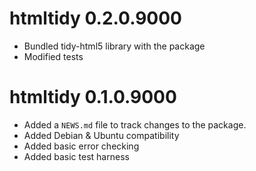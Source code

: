 # htmltidy 0.2.0.9000

* Bundled tidy-html5 library with the package
* Modified tests


# htmltidy 0.1.0.9000

* Added a `NEWS.md` file to track changes to the package.
* Added Debian & Ubuntu compatibility
* Added basic error checking
* Added basic test harness

